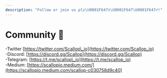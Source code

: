 ```yaml
---
description: "Follow or join us plz\U0001F647‍♀️\U0001F647\U0001F647‍♂️!"
---
```


# Community 🎎

-Twitter [https://twitter.com/Scallop\_io](https://twitter.com/Scallop_io)   
-Discord: [https://discord.gg/Scallop](https://discord.gg/Scallop)  
-Telegram: [https://t.me/scallop\_io](https://t.me/scallop_io)   
-Medium: [https://scallopio.medium.com/](https://scallopio.medium.com/scallop-c030758d9c40)

